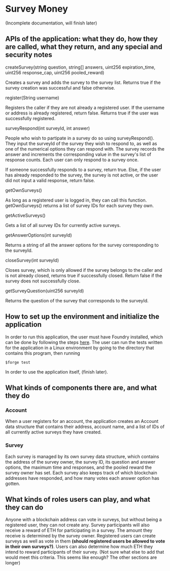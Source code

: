 # Survey Money
(Incomplete documentation, will finish later)

## APIs of the application: what they do, how they are called, what they return, and any special and security notes
createSurvey(string question, string[] answers, uint256 expiration_time, uint256 response_cap, uint256 pooled_reward)

Creates a survey and adds the survey to the survey list. Returns true if the survey creation was successful and false otherwise.

register(String username)

Registers the caller if they are not already a registered user. If the username or address is already registered, return false. Returns true if the user was successfully registered.

surveyRespond(int surveyId, int answer)

People who wish to partipate in a survey do so using surveyRespond(). They input the surveyId of the survey they wish to respond to, as well as one of the numerical options they can respond with. The survey records the answer and increments the corresponding value in the survey's list of response counts. Each user can only respond to a survey once.

If someone successfully responds to a survey, return true. Else, if the user has already responded to the survey, the survey is not active, or the user did not input a valid response, return false.

getOwnSurveys()

As long as a registered user is logged in, they can call this function. getOwnSurveys() returns a list of survey IDs for each survey they own.

getActiveSurveys()

Gets a list of all survey IDs for currently active surveys.

getAnswerOptions(int surveyId)

Returns a string of all the answer options for the survey corresponding to the surveyId.

closeSurvey(int surveyId)

Closes survey, which is only allowed if the survey belongs to the caller and is not already closed, returns true if successfully closed. Return false if the survey does not successfully close.

getSurveyQuestion(uint256 surveyId)

Returns the question of the survey that corresponds to the surveyId.

## How to set up the environment and initialize the application
In order to run this application, the user must have Foundry installed, which can be done by following the steps [here](https://book.getfoundry.sh/getting-started/installation).
The user can run the tests written for the application in a Linux environment by going to the directory that contains this program, then running 
```
$forge test
```
In order to use the application itself, (finish later).

## What kinds of components there are, and what they do
### Account
When a user registers for an account, the application creates an Account data structure that contains their address, account name, and a list of IDs of all currently active surveys they have created.
### Survey
Each survey is managed by its own survey data structure, which contains the address of the survey owner, the survey ID, its question and answer options, the maximum time and responses, and the pooled reward the survey owner has set. Each survey also keeps track of which blockchain addresses have responded, and how many votes each answer option has gotten.

## What kinds of roles users can play, and what they can do
Anyone with a blockchain address can vote in surveys, but without being a registered user, they can not create any. Survey participants will also receive a reward of ETH for participating in a survey. The amount they receive is determined by the survey owner. Registered users can create surveys as well as vote in them **(should registered users be allowed to vote in their own surveys?)**. Users can also determine how much ETH they intend to reward participants of their survey.
(Not sure what else to add that would meet this criteria. This seems like enough? The other sections are longer)
